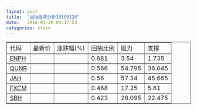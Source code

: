 ```yaml
---
layout: post
title:  "回抽股票分析20160126"
date:   2016-01-26 04:17:53
categories: stock
---
```

<script type="text/javascript">
var stockList = []
stockList.push('gb_enph');
stockList.push('gb_qunr');
stockList.push('gb_jah');
stockList.push('gb_fxcm');
stockList.push('gb_sbh');
</script>
<table border="1">
 <tr>
 <td>代码</td>
 <td>最新价</td>
 <td>涨跌幅(%)</td>
 <td>回抽比例</td>
 <td>阻力</td>
 <td>支撑</td>
</tr>
  <tr id="enph">
  <td><a href="http://stock.finance.sina.com.cn/usstock/quotes/ENPH.html" target="_blank">ENPH</a></td><td></td><td></td><td>0.681</td><td>3.54</td><td>1.735</td></tr>
  <tr id="qunr">
  <td><a href="http://stock.finance.sina.com.cn/usstock/quotes/QUNR.html" target="_blank">QUNR</a></td><td></td><td></td><td>0.566</td><td>54.795</td><td>36.045</td></tr>
  <tr id="jah">
  <td><a href="http://stock.finance.sina.com.cn/usstock/quotes/JAH.html" target="_blank">JAH</a></td><td></td><td></td><td>0.56</td><td>57.34</td><td>45.665</td></tr>
  <tr id="fxcm">
  <td><a href="http://stock.finance.sina.com.cn/usstock/quotes/FXCM.html" target="_blank">FXCM</a></td><td></td><td></td><td>0.468</td><td>17.25</td><td>5.61</td></tr>
  <tr id="sbh">
  <td><a href="http://stock.finance.sina.com.cn/usstock/quotes/SBH.html" target="_blank">SBH</a></td><td></td><td></td><td>0.423</td><td>28.095</td><td>22.475</td></tr>
</table>
